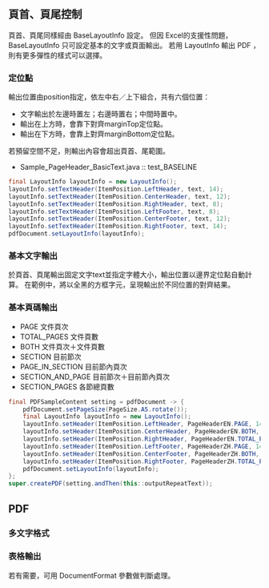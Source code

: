 ## 頁首、頁尾控制


頁首、頁尾同樣經由 BaseLayoutInfo 設定。
但因 Excel的支援性問題，BaseLayoutInfo 只可設定基本的文字或頁面輸出。
若用 LayoutInfo 輸出 PDF ，則有更多彈性的樣式可以選擇。

### 定位點

輸出位置由position指定，依左中右／上下組合，共有六個位置：

* 文字輸出於左邊時置左；右邊時置右；中間時置中。
* 輸出在上方時，會靠下對齊marginTop定位點。
* 輸出在下方時，會靠上對齊marginBottom定位點。

若預留空間不足，則輸出內容會超出頁首、尾範圍。

* Sample_PageHeader_BasicText.java :: test_BASELINE
``` java
final LayoutInfo layoutInfo = new LayoutInfo();
layoutInfo.setTextHeader(ItemPosition.LeftHeader, text, 14);
layoutInfo.setTextHeader(ItemPosition.CenterHeader, text, 12);
layoutInfo.setTextHeader(ItemPosition.RightHeader, text, 8);
layoutInfo.setTextHeader(ItemPosition.LeftFooter, text, 8);
layoutInfo.setTextHeader(ItemPosition.CenterFooter, text, 12);
layoutInfo.setTextHeader(ItemPosition.RightFooter, text, 14);
pdfDocument.setLayoutInfo(layoutInfo);
```



### 基本文字輸出

於頁首、頁尾輸出固定文字text並指定字體大小，輸出位置以邊界定位點自動計算。
在範例中，將以全黑的方框字元，呈現輸出於不同位置的對齊結果。



### 基本頁碼輸出


* PAGE	文件頁次
* TOTAL_PAGES	文件頁數
* BOTH 	文件頁次＋文件頁數
* SECTION	目前節次
* PAGE_IN_SECTION	目前節內頁次
* SECTION_AND_PAGE	目前節次＋目前節內頁次
* SECTION_PAGES	各節總頁數

``` java
final PDFSampleContent setting = pdfDocument -> {
    pdfDocument.setPageSize(PageSize.A5.rotate());
    final LayoutInfo layoutInfo = new LayoutInfo();
    layoutInfo.setHeader(ItemPosition.LeftHeader, PageHeaderEN.PAGE, 14);
    layoutInfo.setHeader(ItemPosition.CenterHeader, PageHeaderEN.BOTH, 14);
    layoutInfo.setHeader(ItemPosition.RightHeader, PageHeaderEN.TOTAL_PAGES, 14);
    layoutInfo.setHeader(ItemPosition.LeftFooter, PageHeaderZH.PAGE, 14);
    layoutInfo.setHeader(ItemPosition.CenterFooter, PageHeaderZH.BOTH, 14);
    layoutInfo.setHeader(ItemPosition.RightFooter, PageHeaderZH.TOTAL_PAGES, 14);
    pdfDocument.setLayoutInfo(layoutInfo);
};
super.createPDF(setting.andThen(this::outputRepeatText));
```




## PDF  

### 多文字格式

### 表格輸出

  
  
    
若有需要，可用 DocumentFormat 參數做判斷處理。


  